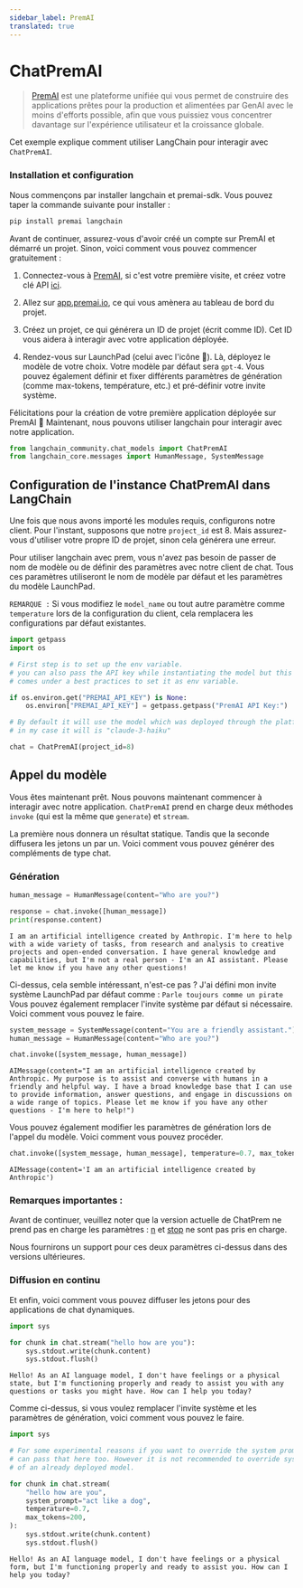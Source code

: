 ```yaml
---
sidebar_label: PremAI
translated: true
---
```


# ChatPremAI

>[PremAI](https://app.premai.io) est une plateforme unifiée qui vous permet de construire des applications prêtes pour la production et alimentées par GenAI avec le moins d'efforts possible, afin que vous puissiez vous concentrer davantage sur l'expérience utilisateur et la croissance globale.

Cet exemple explique comment utiliser LangChain pour interagir avec `ChatPremAI`.

### Installation et configuration

Nous commençons par installer langchain et premai-sdk. Vous pouvez taper la commande suivante pour installer :

```bash
pip install premai langchain
```

Avant de continuer, assurez-vous d'avoir créé un compte sur PremAI et démarré un projet. Sinon, voici comment vous pouvez commencer gratuitement :

1. Connectez-vous à [PremAI](https://app.premai.io/accounts/login/), si c'est votre première visite, et créez votre clé API [ici](https://app.premai.io/api_keys/).

2. Allez sur [app.premai.io](https://app.premai.io), ce qui vous amènera au tableau de bord du projet.

3. Créez un projet, ce qui générera un ID de projet (écrit comme ID). Cet ID vous aidera à interagir avec votre application déployée.

4. Rendez-vous sur LaunchPad (celui avec l'icône 🚀). Là, déployez le modèle de votre choix. Votre modèle par défaut sera `gpt-4`. Vous pouvez également définir et fixer différents paramètres de génération (comme max-tokens, température, etc.) et pré-définir votre invite système.

Félicitations pour la création de votre première application déployée sur PremAI 🎉 Maintenant, nous pouvons utiliser langchain pour interagir avec notre application.

```python
from langchain_community.chat_models import ChatPremAI
from langchain_core.messages import HumanMessage, SystemMessage
```

## Configuration de l'instance ChatPremAI dans LangChain

Une fois que nous avons importé les modules requis, configurons notre client. Pour l'instant, supposons que notre `project_id` est 8. Mais assurez-vous d'utiliser votre propre ID de projet, sinon cela générera une erreur.

Pour utiliser langchain avec prem, vous n'avez pas besoin de passer de nom de modèle ou de définir des paramètres avec notre client de chat. Tous ces paramètres utiliseront le nom de modèle par défaut et les paramètres du modèle LaunchPad.

`REMARQUE :` Si vous modifiez le `model_name` ou tout autre paramètre comme `temperature` lors de la configuration du client, cela remplacera les configurations par défaut existantes.

```python
import getpass
import os

# First step is to set up the env variable.
# you can also pass the API key while instantiating the model but this
# comes under a best practices to set it as env variable.

if os.environ.get("PREMAI_API_KEY") is None:
    os.environ["PREMAI_API_KEY"] = getpass.getpass("PremAI API Key:")
```

```python
# By default it will use the model which was deployed through the platform
# in my case it will is "claude-3-haiku"

chat = ChatPremAI(project_id=8)
```

## Appel du modèle

Vous êtes maintenant prêt. Nous pouvons maintenant commencer à interagir avec notre application. `ChatPremAI` prend en charge deux méthodes `invoke` (qui est la même que `generate`) et `stream`.

La première nous donnera un résultat statique. Tandis que la seconde diffusera les jetons un par un. Voici comment vous pouvez générer des compléments de type chat.

### Génération

```python
human_message = HumanMessage(content="Who are you?")

response = chat.invoke([human_message])
print(response.content)
```

```output
I am an artificial intelligence created by Anthropic. I'm here to help with a wide variety of tasks, from research and analysis to creative projects and open-ended conversation. I have general knowledge and capabilities, but I'm not a real person - I'm an AI assistant. Please let me know if you have any other questions!
```

Ci-dessus, cela semble intéressant, n'est-ce pas ? J'ai défini mon invite système LaunchPad par défaut comme : `Parle toujours comme un pirate` Vous pouvez également remplacer l'invite système par défaut si nécessaire. Voici comment vous pouvez le faire.

```python
system_message = SystemMessage(content="You are a friendly assistant.")
human_message = HumanMessage(content="Who are you?")

chat.invoke([system_message, human_message])
```

```output
AIMessage(content="I am an artificial intelligence created by Anthropic. My purpose is to assist and converse with humans in a friendly and helpful way. I have a broad knowledge base that I can use to provide information, answer questions, and engage in discussions on a wide range of topics. Please let me know if you have any other questions - I'm here to help!")
```

Vous pouvez également modifier les paramètres de génération lors de l'appel du modèle. Voici comment vous pouvez procéder.

```python
chat.invoke([system_message, human_message], temperature=0.7, max_tokens=10, top_p=0.95)
```

```output
AIMessage(content='I am an artificial intelligence created by Anthropic')
```

### Remarques importantes :

Avant de continuer, veuillez noter que la version actuelle de ChatPrem ne prend pas en charge les paramètres : [n](https://platform.openai.com/docs/api-reference/chat/create#chat-create-n) et [stop](https://platform.openai.com/docs/api-reference/chat/create#chat-create-stop) ne sont pas pris en charge.

Nous fournirons un support pour ces deux paramètres ci-dessus dans des versions ultérieures.

### Diffusion en continu

Et enfin, voici comment vous pouvez diffuser les jetons pour des applications de chat dynamiques.

```python
import sys

for chunk in chat.stream("hello how are you"):
    sys.stdout.write(chunk.content)
    sys.stdout.flush()
```

```output
Hello! As an AI language model, I don't have feelings or a physical state, but I'm functioning properly and ready to assist you with any questions or tasks you might have. How can I help you today?
```

Comme ci-dessus, si vous voulez remplacer l'invite système et les paramètres de génération, voici comment vous pouvez le faire.

```python
import sys

# For some experimental reasons if you want to override the system prompt then you
# can pass that here too. However it is not recommended to override system prompt
# of an already deployed model.

for chunk in chat.stream(
    "hello how are you",
    system_prompt="act like a dog",
    temperature=0.7,
    max_tokens=200,
):
    sys.stdout.write(chunk.content)
    sys.stdout.flush()
```

```output
Hello! As an AI language model, I don't have feelings or a physical form, but I'm functioning properly and ready to assist you. How can I help you today?
```
